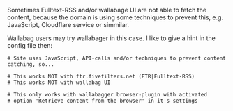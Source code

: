 Sometimes Fulltext-RSS and/or wallabage UI are not able to fetch the content, because the domain is using some techniques to prevent this, e.g. JavaScript, Cloudflare service or simmilar.

Wallabag users may try wallabager in this case. I like to give a hint in the config file then:

```
# Site uses JavaScript, API-calls and/or techniques to prevent content catching, so...

# This works NOT with ftr.fivefilters.net (FTR|Fulltext-RSS)
# This works NOT with wallabag UI

# This only works with wallabagger browser-plugin with activated
# option 'Retrieve content from the browser' in it's settings
```
